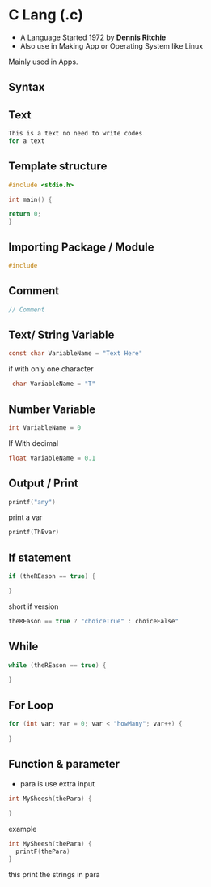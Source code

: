 <link rel="stylesheet" href="https://cdn.jsdelivr.net/gh/hyrious/github-markdown-css@main/dist/light-dark.css"/>

# C Lang (.c)
- A Language Started 1972 by **Dennis Ritchie**
- Also use in Making App or Operating System like Linux

Mainly used in Apps.

## Syntax

## Text
```c
This is a text no need to write codes
for a text
```

## Template structure
```c
#include <stdio.h>

int main() {

return 0;
}
```

## Importing Package / Module

```c
#include
```

## Comment 

```c
// Comment
```

## Text/ String Variable
```c
const char VariableName = "Text Here"
```

if with only one character

```c
 char VariableName = "T"
```

## Number Variable
```c
int VariableName = 0
```
 If With decimal
```c
float VariableName = 0.1
```


## Output / Print
```c
printf("any")
```
print a var

```c
printf(ThEvar)
```

## If statement
```c
if (theREason == true) {

}
```
short if version
```c
theREason == true ? "choiceTrue" : choiceFalse"
```

## While
```c
while (theREason == true) {

}
```

## For Loop
```c
for (int var; var = 0; var < "howMany"; var++) {
  
}
```

## Function & parameter
- para is use extra input
  
```c
int MySheesh(thePara) {
  
}
```

example
```c
int MySheesh(thePara) {
  printF(thePara)
}
```
this print the strings in para



